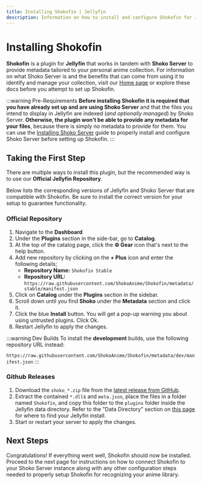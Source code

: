 ```yaml
---
title: Installing Shokofin | Jellyfin
description: Information on how to install and configure Shokofin for Jellyfin.
---
```


<script setup>
const containerColumns = [
  { name: 'Shokofin', header: 'Shokofin' },
  { name: 'Jellyfin', header: 'Jellyfin' },
  { name: 'ShokoServer', header: 'Shoko Server' }
];

const compatibilityTableData = [
  {
    Shokofin: '`0.x.x`',
    Jellyfin: '`10.7`',
    ShokoServer: '`4.0.0` &mdash; `4.1.2`'
  },
  {
    Shokofin: '`1.x.x`',
    Jellyfin: '`10.7`',
    ShokoServer: '`4.1.0` &mdash; `4.1.2`'
  },
  {
    Shokofin: '`2.x.x`',
    Jellyfin: '`10.8`',
    ShokoServer: '`4.1.2`'
  },
  {
    Shokofin: '`3.x.x`',
    Jellyfin: '`10.8`',
    ShokoServer: '`4.2.0`'
  },
  {
    Shokofin: '`4.0.0` &mdash; `4.1.1`',
    Jellyfin: '`10.9`',
    ShokoServer: '`4.2.2`'
  },
  {
    Shokofin: '`4.2.0` &mdash; `4.2.2`',
    Jellyfin: '`10.9`',
    ShokoServer: '`4.2.2` &mdash; `5.0.0`'
  },
  {
    Shokofin: '`5.0.0`',
    Jellyfin: '`10.10`',
    ShokoServer: '`5.0.0`'
  },
  {
    Shokofin: '`5.0.1` &mdash; `5.0.3`',
    Jellyfin: '`10.10`',
    ShokoServer: '`5.0.0` &mdash; `5.1.0`'
  },
  {
    Shokofin: '`dev`',
    Jellyfin: '`10.10`',
    ShokoServer: '`daily`'
  }
];
</script>

# Installing Shokofin

**Shokofin** is a plugin for **Jellyfin** that works in tandem with **Shoko Server** to provide metadata tailored to
your personal anime collection. For information on what Shoko Server is and the benefits that can come from using it to
identify and manage your collection, visit our [Home page](https://shokoanime.com/) or explore these docs before you
attempt to set up Shokofin.

:::warning Pre-Requirements
**Before installing Shokofin it is required that you have already set up and are using Shoko Server** and that the files
you intend to display in Jellyfin are indexed (_and optionally managed_) by Shoko Server. **Otherwise, the plugin won't
be able to provide any metadata for your files**, because there is simply no metadata to provide for them. You can use
the [Installing Shoko Server](/getting-started/installing-shoko-server) guide to properly install and configure Shoko
Server before setting up Shokofin.
:::

## Taking the First Step

There are multiple ways to install this plugin, but the recommended way is to use our **Official Jellyfin Repository**.

Below lists the corresponding versions of Jellyfin and Shoko Server that are compatible with Shokofin. Be sure to
install the correct version for your setup to guarantee functionality.

<EasyTable :columns="containerColumns" :data="compatibilityTableData" />

### Official Repository

1. Navigate to the **Dashboard**
2. Under the **Plugins** section in the side-bar, go to **Catalog**.
3. At the top of the catalog page, click the **⚙ Gear** icon that's next to the help button.
4. Add new repository by clicking on the **+ Plus** icon and enter the following details;
   - **Repository Name:** `Shokofin Stable`
   - **Repository URL:** `https://raw.githubusercontent.com/ShokoAnime/Shokofin/metadata/stable/manifest.json`
5. Click on **Catalog** under the **Plugins** section in the sidebar.
6. Scroll down until you find **Shoko** under the **Metadata** section and click it.
7. Click the blue **Install** button. You will get a pop-up warning you about using untrusted plugins. Click Ok.
8. Restart Jellyfin to apply the changes.

:::warning Dev Builds
To install the **development** builds, use the following repository URL instead:

`https://raw.githubusercontent.com/ShokoAnime/Shokofin/metadata/dev/manifest.json`
:::

### Github Releases

1. Download the `shoko_*.zip` file from
   the [latest release from GitHub](https://github.com/ShokoAnime/shokofin/releases/latest).
2. Extract the contained `*.dll`s and `meta.json`, place the files in a folder named `Shokofin`, and copy this folder to
   the `plugins` folder inside the Jellyfin data directory. Refer to the "Data Directory" section on
   [this page](https://jellyfin.org/docs/general/administration/configuration.html) for where to find your Jellyfin
   install.
3. Start or restart your server to apply the changes.

## Next Steps

Congratulations! If everything went well, Shokofin should now be installed. Proceed to the next page for instructions on
how to connect Shokofin to your Shoko Server instance along with any other configuration steps needed to properly setup
Shokofin for recognizing your anime library.
